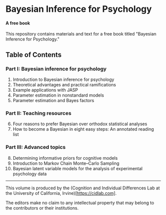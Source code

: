 # Bayesian Inference for Psychology
#### A free book

This repository contains materials and text for a free book titled "Bayesian Inference for Psychology."


## Table of Contents

### Part I: Bayesian inference for psychology
1. Introduction to Bayesian inference for psychology
2. Theoretical advantages and practical ramifications
3. Example applications with JASP
4. Parameter estimation in nonstandard models
5. Parameter estimation and Bayes factors

### Part II: Teaching resources
6. Four reasons to prefer Bayesian over orthodox statistical analyses
7. How to become a Bayesian in eight easy steps: An annotated reading list

### Part III: Advanced topics
8. Determining informative priors for cognitive models
9. Introduction to Markov Chain Monte–Carlo Sampling
10. Bayesian latent variable models for the analysis of experimental psychology data

---

This volume is produced by the (Cognition and Individual Differences Lab at the University of California, Irvine)[https://cidlab.com].

The editors make no claim to any intellectual property that may belong to the contributors or their institutions.



